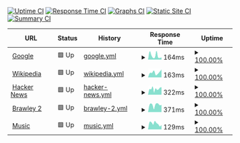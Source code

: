 [![Uptime CI](https://github.com/youngcaptains/upptime/workflows/Uptime%20CI/badge.svg)](https://github.com/youngcaptains/upptime/actions?query=workflow%3A%22Uptime+CI%22)
[![Response Time CI](https://github.com/youngcaptains/upptime/workflows/Response%20Time%20CI/badge.svg)](https://github.com/youngcaptains/upptime/actions?query=workflow%3A%22Response+Time+CI%22)
[![Graphs CI](https://github.com/youngcaptains/upptime/workflows/Graphs%20CI/badge.svg)](https://github.com/youngcaptains/upptime/actions?query=workflow%3A%22Graphs+CI%22)
[![Static Site CI](https://github.com/youngcaptains/upptime/workflows/Static%20Site%20CI/badge.svg)](https://github.com/youngcaptains/upptime/actions?query=workflow%3A%22Static+Site+CI%22)
[![Summary CI](https://github.com/youngcaptains/upptime/workflows/Summary%20CI/badge.svg)](https://github.com/youngcaptains/upptime/actions?query=workflow%3A%22Summary+CI%22)

<!--start: status pages-->
<!-- This summary is generated by Upptime (https://github.com/upptime/upptime) -->
<!-- Do not edit this manually, your changes will be overwritten -->
<!-- prettier-ignore -->
| URL | Status | History | Response Time | Uptime |
| --- | ------ | ------- | ------------- | ------ |
| <img alt="" src="https://icons.duckduckgo.com/ip3/www.google.com.ico" height="13"> [Google](https://www.google.com) | 🟩 Up | [google.yml](https://github.com/youngcaptains/upptime/commits/HEAD/history/google.yml) | <details><summary><img alt="Response time graph" src="./graphs/google/response-time-week.png" height="20"> 164ms</summary><br><a href="https://youngcaptains.github.io/upptime/history/google"><img alt="Response time 99" src="https://img.shields.io/endpoint?url=https%3A%2F%2Fraw.githubusercontent.com%2Fyoungcaptains%2Fupptime%2FHEAD%2Fapi%2Fgoogle%2Fresponse-time.json"></a><br><a href="https://youngcaptains.github.io/upptime/history/google"><img alt="24-hour response time 92" src="https://img.shields.io/endpoint?url=https%3A%2F%2Fraw.githubusercontent.com%2Fyoungcaptains%2Fupptime%2FHEAD%2Fapi%2Fgoogle%2Fresponse-time-day.json"></a><br><a href="https://youngcaptains.github.io/upptime/history/google"><img alt="7-day response time 164" src="https://img.shields.io/endpoint?url=https%3A%2F%2Fraw.githubusercontent.com%2Fyoungcaptains%2Fupptime%2FHEAD%2Fapi%2Fgoogle%2Fresponse-time-week.json"></a><br><a href="https://youngcaptains.github.io/upptime/history/google"><img alt="30-day response time 126" src="https://img.shields.io/endpoint?url=https%3A%2F%2Fraw.githubusercontent.com%2Fyoungcaptains%2Fupptime%2FHEAD%2Fapi%2Fgoogle%2Fresponse-time-month.json"></a><br><a href="https://youngcaptains.github.io/upptime/history/google"><img alt="1-year response time 102" src="https://img.shields.io/endpoint?url=https%3A%2F%2Fraw.githubusercontent.com%2Fyoungcaptains%2Fupptime%2FHEAD%2Fapi%2Fgoogle%2Fresponse-time-year.json"></a></details> | <details><summary><a href="https://youngcaptains.github.io/upptime/history/google">100.00%</a></summary><a href="https://youngcaptains.github.io/upptime/history/google"><img alt="All-time uptime 100.00%" src="https://img.shields.io/endpoint?url=https%3A%2F%2Fraw.githubusercontent.com%2Fyoungcaptains%2Fupptime%2FHEAD%2Fapi%2Fgoogle%2Fuptime.json"></a><br><a href="https://youngcaptains.github.io/upptime/history/google"><img alt="24-hour uptime 100.00%" src="https://img.shields.io/endpoint?url=https%3A%2F%2Fraw.githubusercontent.com%2Fyoungcaptains%2Fupptime%2FHEAD%2Fapi%2Fgoogle%2Fuptime-day.json"></a><br><a href="https://youngcaptains.github.io/upptime/history/google"><img alt="7-day uptime 100.00%" src="https://img.shields.io/endpoint?url=https%3A%2F%2Fraw.githubusercontent.com%2Fyoungcaptains%2Fupptime%2FHEAD%2Fapi%2Fgoogle%2Fuptime-week.json"></a><br><a href="https://youngcaptains.github.io/upptime/history/google"><img alt="30-day uptime 100.00%" src="https://img.shields.io/endpoint?url=https%3A%2F%2Fraw.githubusercontent.com%2Fyoungcaptains%2Fupptime%2FHEAD%2Fapi%2Fgoogle%2Fuptime-month.json"></a><br><a href="https://youngcaptains.github.io/upptime/history/google"><img alt="1-year uptime 100.00%" src="https://img.shields.io/endpoint?url=https%3A%2F%2Fraw.githubusercontent.com%2Fyoungcaptains%2Fupptime%2FHEAD%2Fapi%2Fgoogle%2Fuptime-year.json"></a></details>
| <img alt="" src="https://icons.duckduckgo.com/ip3/en.wikipedia.org.ico" height="13"> [Wikipedia](https://en.wikipedia.org) | 🟩 Up | [wikipedia.yml](https://github.com/youngcaptains/upptime/commits/HEAD/history/wikipedia.yml) | <details><summary><img alt="Response time graph" src="./graphs/wikipedia/response-time-week.png" height="20"> 163ms</summary><br><a href="https://youngcaptains.github.io/upptime/history/wikipedia"><img alt="Response time 209" src="https://img.shields.io/endpoint?url=https%3A%2F%2Fraw.githubusercontent.com%2Fyoungcaptains%2Fupptime%2FHEAD%2Fapi%2Fwikipedia%2Fresponse-time.json"></a><br><a href="https://youngcaptains.github.io/upptime/history/wikipedia"><img alt="24-hour response time 261" src="https://img.shields.io/endpoint?url=https%3A%2F%2Fraw.githubusercontent.com%2Fyoungcaptains%2Fupptime%2FHEAD%2Fapi%2Fwikipedia%2Fresponse-time-day.json"></a><br><a href="https://youngcaptains.github.io/upptime/history/wikipedia"><img alt="7-day response time 163" src="https://img.shields.io/endpoint?url=https%3A%2F%2Fraw.githubusercontent.com%2Fyoungcaptains%2Fupptime%2FHEAD%2Fapi%2Fwikipedia%2Fresponse-time-week.json"></a><br><a href="https://youngcaptains.github.io/upptime/history/wikipedia"><img alt="30-day response time 197" src="https://img.shields.io/endpoint?url=https%3A%2F%2Fraw.githubusercontent.com%2Fyoungcaptains%2Fupptime%2FHEAD%2Fapi%2Fwikipedia%2Fresponse-time-month.json"></a><br><a href="https://youngcaptains.github.io/upptime/history/wikipedia"><img alt="1-year response time 210" src="https://img.shields.io/endpoint?url=https%3A%2F%2Fraw.githubusercontent.com%2Fyoungcaptains%2Fupptime%2FHEAD%2Fapi%2Fwikipedia%2Fresponse-time-year.json"></a></details> | <details><summary><a href="https://youngcaptains.github.io/upptime/history/wikipedia">100.00%</a></summary><a href="https://youngcaptains.github.io/upptime/history/wikipedia"><img alt="All-time uptime 100.00%" src="https://img.shields.io/endpoint?url=https%3A%2F%2Fraw.githubusercontent.com%2Fyoungcaptains%2Fupptime%2FHEAD%2Fapi%2Fwikipedia%2Fuptime.json"></a><br><a href="https://youngcaptains.github.io/upptime/history/wikipedia"><img alt="24-hour uptime 100.00%" src="https://img.shields.io/endpoint?url=https%3A%2F%2Fraw.githubusercontent.com%2Fyoungcaptains%2Fupptime%2FHEAD%2Fapi%2Fwikipedia%2Fuptime-day.json"></a><br><a href="https://youngcaptains.github.io/upptime/history/wikipedia"><img alt="7-day uptime 100.00%" src="https://img.shields.io/endpoint?url=https%3A%2F%2Fraw.githubusercontent.com%2Fyoungcaptains%2Fupptime%2FHEAD%2Fapi%2Fwikipedia%2Fuptime-week.json"></a><br><a href="https://youngcaptains.github.io/upptime/history/wikipedia"><img alt="30-day uptime 100.00%" src="https://img.shields.io/endpoint?url=https%3A%2F%2Fraw.githubusercontent.com%2Fyoungcaptains%2Fupptime%2FHEAD%2Fapi%2Fwikipedia%2Fuptime-month.json"></a><br><a href="https://youngcaptains.github.io/upptime/history/wikipedia"><img alt="1-year uptime 100.00%" src="https://img.shields.io/endpoint?url=https%3A%2F%2Fraw.githubusercontent.com%2Fyoungcaptains%2Fupptime%2FHEAD%2Fapi%2Fwikipedia%2Fuptime-year.json"></a></details>
| <img alt="" src="https://icons.duckduckgo.com/ip3/news.ycombinator.com.ico" height="13"> [Hacker News](https://news.ycombinator.com) | 🟩 Up | [hacker-news.yml](https://github.com/youngcaptains/upptime/commits/HEAD/history/hacker-news.yml) | <details><summary><img alt="Response time graph" src="./graphs/hacker-news/response-time-week.png" height="20"> 322ms</summary><br><a href="https://youngcaptains.github.io/upptime/history/hacker-news"><img alt="Response time 304" src="https://img.shields.io/endpoint?url=https%3A%2F%2Fraw.githubusercontent.com%2Fyoungcaptains%2Fupptime%2FHEAD%2Fapi%2Fhacker-news%2Fresponse-time.json"></a><br><a href="https://youngcaptains.github.io/upptime/history/hacker-news"><img alt="24-hour response time 415" src="https://img.shields.io/endpoint?url=https%3A%2F%2Fraw.githubusercontent.com%2Fyoungcaptains%2Fupptime%2FHEAD%2Fapi%2Fhacker-news%2Fresponse-time-day.json"></a><br><a href="https://youngcaptains.github.io/upptime/history/hacker-news"><img alt="7-day response time 322" src="https://img.shields.io/endpoint?url=https%3A%2F%2Fraw.githubusercontent.com%2Fyoungcaptains%2Fupptime%2FHEAD%2Fapi%2Fhacker-news%2Fresponse-time-week.json"></a><br><a href="https://youngcaptains.github.io/upptime/history/hacker-news"><img alt="30-day response time 301" src="https://img.shields.io/endpoint?url=https%3A%2F%2Fraw.githubusercontent.com%2Fyoungcaptains%2Fupptime%2FHEAD%2Fapi%2Fhacker-news%2Fresponse-time-month.json"></a><br><a href="https://youngcaptains.github.io/upptime/history/hacker-news"><img alt="1-year response time 305" src="https://img.shields.io/endpoint?url=https%3A%2F%2Fraw.githubusercontent.com%2Fyoungcaptains%2Fupptime%2FHEAD%2Fapi%2Fhacker-news%2Fresponse-time-year.json"></a></details> | <details><summary><a href="https://youngcaptains.github.io/upptime/history/hacker-news">100.00%</a></summary><a href="https://youngcaptains.github.io/upptime/history/hacker-news"><img alt="All-time uptime 100.00%" src="https://img.shields.io/endpoint?url=https%3A%2F%2Fraw.githubusercontent.com%2Fyoungcaptains%2Fupptime%2FHEAD%2Fapi%2Fhacker-news%2Fuptime.json"></a><br><a href="https://youngcaptains.github.io/upptime/history/hacker-news"><img alt="24-hour uptime 100.00%" src="https://img.shields.io/endpoint?url=https%3A%2F%2Fraw.githubusercontent.com%2Fyoungcaptains%2Fupptime%2FHEAD%2Fapi%2Fhacker-news%2Fuptime-day.json"></a><br><a href="https://youngcaptains.github.io/upptime/history/hacker-news"><img alt="7-day uptime 100.00%" src="https://img.shields.io/endpoint?url=https%3A%2F%2Fraw.githubusercontent.com%2Fyoungcaptains%2Fupptime%2FHEAD%2Fapi%2Fhacker-news%2Fuptime-week.json"></a><br><a href="https://youngcaptains.github.io/upptime/history/hacker-news"><img alt="30-day uptime 100.00%" src="https://img.shields.io/endpoint?url=https%3A%2F%2Fraw.githubusercontent.com%2Fyoungcaptains%2Fupptime%2FHEAD%2Fapi%2Fhacker-news%2Fuptime-month.json"></a><br><a href="https://youngcaptains.github.io/upptime/history/hacker-news"><img alt="1-year uptime 100.00%" src="https://img.shields.io/endpoint?url=https%3A%2F%2Fraw.githubusercontent.com%2Fyoungcaptains%2Fupptime%2FHEAD%2Fapi%2Fhacker-news%2Fuptime-year.json"></a></details>
| <img alt="" src="https://icons.duckduckgo.com/ip3/cruelajarevents.teambrawley.repl.co.ico" height="13"> [Brawley 2](https://cruelajarevents.teambrawley.repl.co/) | 🟩 Up | [brawley-2.yml](https://github.com/youngcaptains/upptime/commits/HEAD/history/brawley-2.yml) | <details><summary><img alt="Response time graph" src="./graphs/brawley-2/response-time-week.png" height="20"> 371ms</summary><br><a href="https://youngcaptains.github.io/upptime/history/brawley-2"><img alt="Response time 1480" src="https://img.shields.io/endpoint?url=https%3A%2F%2Fraw.githubusercontent.com%2Fyoungcaptains%2Fupptime%2FHEAD%2Fapi%2Fbrawley-2%2Fresponse-time.json"></a><br><a href="https://youngcaptains.github.io/upptime/history/brawley-2"><img alt="24-hour response time 292" src="https://img.shields.io/endpoint?url=https%3A%2F%2Fraw.githubusercontent.com%2Fyoungcaptains%2Fupptime%2FHEAD%2Fapi%2Fbrawley-2%2Fresponse-time-day.json"></a><br><a href="https://youngcaptains.github.io/upptime/history/brawley-2"><img alt="7-day response time 371" src="https://img.shields.io/endpoint?url=https%3A%2F%2Fraw.githubusercontent.com%2Fyoungcaptains%2Fupptime%2FHEAD%2Fapi%2Fbrawley-2%2Fresponse-time-week.json"></a><br><a href="https://youngcaptains.github.io/upptime/history/brawley-2"><img alt="30-day response time 1636" src="https://img.shields.io/endpoint?url=https%3A%2F%2Fraw.githubusercontent.com%2Fyoungcaptains%2Fupptime%2FHEAD%2Fapi%2Fbrawley-2%2Fresponse-time-month.json"></a><br><a href="https://youngcaptains.github.io/upptime/history/brawley-2"><img alt="1-year response time 1480" src="https://img.shields.io/endpoint?url=https%3A%2F%2Fraw.githubusercontent.com%2Fyoungcaptains%2Fupptime%2FHEAD%2Fapi%2Fbrawley-2%2Fresponse-time-year.json"></a></details> | <details><summary><a href="https://youngcaptains.github.io/upptime/history/brawley-2">100.00%</a></summary><a href="https://youngcaptains.github.io/upptime/history/brawley-2"><img alt="All-time uptime 100.00%" src="https://img.shields.io/endpoint?url=https%3A%2F%2Fraw.githubusercontent.com%2Fyoungcaptains%2Fupptime%2FHEAD%2Fapi%2Fbrawley-2%2Fuptime.json"></a><br><a href="https://youngcaptains.github.io/upptime/history/brawley-2"><img alt="24-hour uptime 100.00%" src="https://img.shields.io/endpoint?url=https%3A%2F%2Fraw.githubusercontent.com%2Fyoungcaptains%2Fupptime%2FHEAD%2Fapi%2Fbrawley-2%2Fuptime-day.json"></a><br><a href="https://youngcaptains.github.io/upptime/history/brawley-2"><img alt="7-day uptime 100.00%" src="https://img.shields.io/endpoint?url=https%3A%2F%2Fraw.githubusercontent.com%2Fyoungcaptains%2Fupptime%2FHEAD%2Fapi%2Fbrawley-2%2Fuptime-week.json"></a><br><a href="https://youngcaptains.github.io/upptime/history/brawley-2"><img alt="30-day uptime 100.00%" src="https://img.shields.io/endpoint?url=https%3A%2F%2Fraw.githubusercontent.com%2Fyoungcaptains%2Fupptime%2FHEAD%2Fapi%2Fbrawley-2%2Fuptime-month.json"></a><br><a href="https://youngcaptains.github.io/upptime/history/brawley-2"><img alt="1-year uptime 100.00%" src="https://img.shields.io/endpoint?url=https%3A%2F%2Fraw.githubusercontent.com%2Fyoungcaptains%2Fupptime%2FHEAD%2Fapi%2Fbrawley-2%2Fuptime-year.json"></a></details>
| <img alt="" src="https://icons.duckduckgo.com/ip3/music.youtube.com.ico" height="13"> [Music](https://music.youtube.com) | 🟩 Up | [music.yml](https://github.com/youngcaptains/upptime/commits/HEAD/history/music.yml) | <details><summary><img alt="Response time graph" src="./graphs/music/response-time-week.png" height="20"> 129ms</summary><br><a href="https://youngcaptains.github.io/upptime/history/music"><img alt="Response time 113" src="https://img.shields.io/endpoint?url=https%3A%2F%2Fraw.githubusercontent.com%2Fyoungcaptains%2Fupptime%2FHEAD%2Fapi%2Fmusic%2Fresponse-time.json"></a><br><a href="https://youngcaptains.github.io/upptime/history/music"><img alt="24-hour response time 97" src="https://img.shields.io/endpoint?url=https%3A%2F%2Fraw.githubusercontent.com%2Fyoungcaptains%2Fupptime%2FHEAD%2Fapi%2Fmusic%2Fresponse-time-day.json"></a><br><a href="https://youngcaptains.github.io/upptime/history/music"><img alt="7-day response time 129" src="https://img.shields.io/endpoint?url=https%3A%2F%2Fraw.githubusercontent.com%2Fyoungcaptains%2Fupptime%2FHEAD%2Fapi%2Fmusic%2Fresponse-time-week.json"></a><br><a href="https://youngcaptains.github.io/upptime/history/music"><img alt="30-day response time 112" src="https://img.shields.io/endpoint?url=https%3A%2F%2Fraw.githubusercontent.com%2Fyoungcaptains%2Fupptime%2FHEAD%2Fapi%2Fmusic%2Fresponse-time-month.json"></a><br><a href="https://youngcaptains.github.io/upptime/history/music"><img alt="1-year response time 113" src="https://img.shields.io/endpoint?url=https%3A%2F%2Fraw.githubusercontent.com%2Fyoungcaptains%2Fupptime%2FHEAD%2Fapi%2Fmusic%2Fresponse-time-year.json"></a></details> | <details><summary><a href="https://youngcaptains.github.io/upptime/history/music">100.00%</a></summary><a href="https://youngcaptains.github.io/upptime/history/music"><img alt="All-time uptime 100.00%" src="https://img.shields.io/endpoint?url=https%3A%2F%2Fraw.githubusercontent.com%2Fyoungcaptains%2Fupptime%2FHEAD%2Fapi%2Fmusic%2Fuptime.json"></a><br><a href="https://youngcaptains.github.io/upptime/history/music"><img alt="24-hour uptime 100.00%" src="https://img.shields.io/endpoint?url=https%3A%2F%2Fraw.githubusercontent.com%2Fyoungcaptains%2Fupptime%2FHEAD%2Fapi%2Fmusic%2Fuptime-day.json"></a><br><a href="https://youngcaptains.github.io/upptime/history/music"><img alt="7-day uptime 100.00%" src="https://img.shields.io/endpoint?url=https%3A%2F%2Fraw.githubusercontent.com%2Fyoungcaptains%2Fupptime%2FHEAD%2Fapi%2Fmusic%2Fuptime-week.json"></a><br><a href="https://youngcaptains.github.io/upptime/history/music"><img alt="30-day uptime 100.00%" src="https://img.shields.io/endpoint?url=https%3A%2F%2Fraw.githubusercontent.com%2Fyoungcaptains%2Fupptime%2FHEAD%2Fapi%2Fmusic%2Fuptime-month.json"></a><br><a href="https://youngcaptains.github.io/upptime/history/music"><img alt="1-year uptime 100.00%" src="https://img.shields.io/endpoint?url=https%3A%2F%2Fraw.githubusercontent.com%2Fyoungcaptains%2Fupptime%2FHEAD%2Fapi%2Fmusic%2Fuptime-year.json"></a></details>

<!--end: status pages-->

